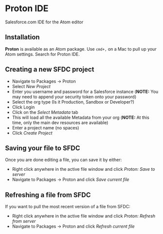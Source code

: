 # Proton IDE

Salesforce.com IDE for the Atom editor

## Installation
__Proton__ is available as an Atom package. Use `cmd+,` on a Mac to pull up your
Atom settings. Search for Proton IDE.

## Creating a new SFDC project

* Navigate to Packages -> Proton
* Select *New Project*
* Enter you username and password for a Salesforce instance (__NOTE:__ You may need to append your security token onto your password)
* Select the org type (Is it Production, Sandbox or Developer?)
* Click Login
* Click on the *Select Metadata* tab
* This will load all the available Metadata from your org (__NOTE:__ At this time, only the main dev resources are available)
* Enter a project name (no spaces)
* Click *Create Project*

## Saving your file to SFDC
Once you are done editing a file, you can save it by either:

* Right click anywhere in the active file window and click *Proton: Save to server*
* Navigate to Packages -> Proton and click *Save current file*

## Refreshing a file from SFDC
If you want to pull the most recent version of a file from SFDC:

* Right click anywhere in the active file window and click *Proton: Refresh from server*
* Navigate to Packages -> Proton and click *Refresh current file*
